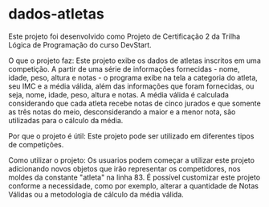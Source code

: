 # dados-atletas
Este projeto foi desenvolvido como Projeto de Certificação 2 da Trilha Lógica de Programação do curso DevStart.

O que o projeto faz: Este projeto exibe os dados de atletas inscritos em uma competição. A partir de uma série de informações fornecidas - nome, idade, peso, altura e notas - o programa exibe na tela a categoria do atleta, seu IMC e a média válida, além das informações que foram fornecidas, ou seja, nome, idade, peso, altura e notas.
A média válida é calculada considerando que cada atleta recebe notas de cinco jurados e que somente as três notas do meio, desconsiderando a maior e a menor nota, são utilizadas para o cálculo da média.

Por que o projeto é útil: Este projeto pode ser utilizado em diferentes tipos de competições.

Como utilizar o projeto: Os usuarios podem começar a utilizar este projeto adicionando novos objetos que irão representar os competidores, nos moldes da constante "atleta" na linha 83. É possível customizar este projeto conforme a necessidade, como por exemplo, alterar a quantidade de Notas Válidas ou a metodologia de cálculo da média válida.
